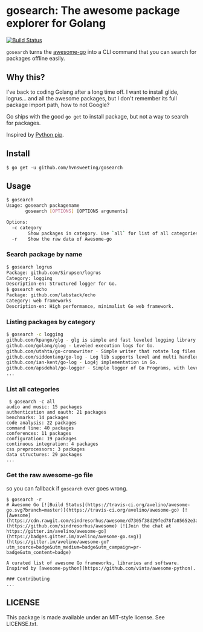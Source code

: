 # gosearch: The awesome package explorer for Golang
[![Build Status](https://travis-ci.org/hvnsweeting/gosearch.svg?branch=master)](https://travis-ci.org/hvnsweeting/gosearch)

`gosearch` turns the [awesome-go](https://github.com/avelino/awesome-go) into a
CLI command that you can search for packages offline easily.

## Why this?
I've back to coding Golang after a long time off.
I want to install glide, logrus... and all the awesome packages, but I
don't remember its full package import path, how to not Google?

Go ships with the good `go get` to install package, but not a way to search for packages.

Inspired by [Python pip](https://pip.pypa.io/en/stable/).

## Install

```
$ go get -u github.com/hvnsweeting/gosearch
```

## Usage

```sh
$ gosearch
Usage: gosearch packagename
       gosearch [OPTIONS] [OPTIONS arguments]

Options:
  -c category
    	Show packages in category. Use `all` for list of all categories.
  -r	Show the raw data of Awesome-go
```

### Search package by name

```sh
$ gosearch logrus
Package: github.com/Sirupsen/logrus
Category: logging
Description-en: Structured logger for Go.
$ gosearch echo
Package: github.com/labstack/echo
Category: web frameworks
Description-en: High performance, minimalist Go web framework.
```

### Listing packages by category

```sh
$ gosearch -c logging
github.com/kpango/glg - glg is simple and fast leveled logging library for Go.
github.com/golang/glog - Leveled execution logs for Go.
github.com/utahta/go-cronowriter - Simple writer that rotate log files automatically based on current date and time, like cronolog.
github.com/siddontang/go-log - Log lib supports level and multi handlers.
github.com/ian-kent/go-log - Log4j implementation in Go.
github.com/apsdehal/go-logger - Simple logger of Go Programs, with level handlers.
...
```

### List all categories

```
 $ gosearch -c all
audio and music: 15 packages
authentication and oauth: 21 packages
benchmarks: 14 packages
code analysis: 22 packages
command line: 40 packages
conferences: 11 packages
configuration: 19 packages
continuous integration: 4 packages
css preprocessors: 3 packages
data structures: 29 packages
...
```

### Get the raw awesome-go file

so you can fallback if `gosearch` ever goes wrong.

```
$ gosearch -r
# Awesome Go [![Build Status](https://travis-ci.org/avelino/awesome-go.svg?branch=master)](https://travis-ci.org/avelino/awesome-go) [![Awesome](https://cdn.rawgit.com/sindresorhus/awesome/d7305f38d29fed78fa85652e3a63e154dd8e8829/media/badge.svg)](https://github.com/sindresorhus/awesome) [![Join the chat at https://gitter.im/avelino/awesome-go](https://badges.gitter.im/avelino/awesome-go.svg)](https://gitter.im/avelino/awesome-go?utm_source=badge&utm_medium=badge&utm_campaign=pr-badge&utm_content=badge)

A curated list of awesome Go frameworks, libraries and software. Inspired by [awesome-python](https://github.com/vinta/awesome-python).

### Contributing
...
```

## LICENSE

This package is made available under an MIT-style license. See LICENSE.txt.
